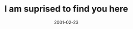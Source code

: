 ---
layout: base.njk
title : 'I am suprised to find you here' 
view_title : 'I am suprised to find you here' 
year : '2001' 
date : '2001-02-23' 
img_file : '/drawing/findyou.png' 
html_file : 'findyou' 
next_html : 'worstdream.html' 
year_order : '40' 
permalink : "title/{{html_file}}.html"
---